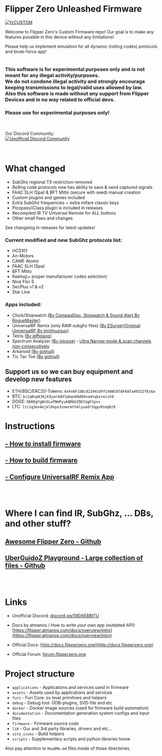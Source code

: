 # Flipper Zero Unleashed Firmware

<a href="https://ibb.co/wQ12PVc"><img src="https://i.ibb.co/wQ12PVc/fzCUSTOM.png" alt="fzCUSTOM" border="0"></a>

Welcome to Flipper Zero's Custom Firmware repo!
Our goal is to make any features possible in this device without any limitations! 

Please help us implement emulation for all dynamic (rolling codes) protocols and brute-force app!
<br>
<br>


### This software is for experimental purposes only and is not meant for any illegal activity/purposes. <br> We do not condone illegal activity and strongly encourage keeping transmissions to legal/valid uses allowed by law. <br> Also this software is made without any support from Flipper Devices and in no way related to official devs. 
### Please use for experimental purposes only!


<br>
<br>
Our Discord Community:
<br>
<a href="https://discord.gg/58D6E8BtTU"><img src="https://discordapp.com/api/guilds/937479784148115456/widget.png?style=banner4" alt="Unofficial Discord Community"></a>

<br>
<br>
<br>

# What changed
* SubGhz regional TX restriction removed
* Rolling code protocols now has ability to save & send captured signals
* FAAC SLH (Spa) & BFT Mitto (secure with seed) manual creation
* Custom plugins and games included
* Extra SubGhz frequencies + extra mifare classic keys
* Picopass/iClass plugin is included in releases
* Recompiled IR TV Universal Remote for ALL buttons
* Other small fixes and changes

See changelog in releases for latest updates!

### Current modified and new SubGhz protocols list:
- HCS101
- An-Motors
- CAME Atomo
- FAAC SLH (Spa)
- BFT Mitto
- Keeloq(+ proper manufacturer codes selection)
- Nice Flor S
- SecPlus v1 & v2
- Star Line

### Apps included:

- Clock/Stopwatch [(By CompaqDisc, Stopwatch & Sound Alert By RogueMaster)](https://github.com/RogueMaster/flipperzero-firmware-wPlugins/blob/unleashed/applications/clock_app/clock_app.c)
- UniversalRF Remix (only RAW subghz files) [(By ESurge)(Original UniversalRF By jimilinuxguy)](https://github.com/ESurge/flipperzero-firmware-unirfremix)
- Tetris [(By jeffplang)](https://github.com/jeffplang/flipperzero-firmware/tree/tetris_game/applications/tetris_game)
- Spectrum Analyzer [(By jolcese)](https://github.com/jolcese/flipperzero-firmware/tree/spectrum/applications/spectrum_analyzer) - [Ultra Narrow mode & scan channels non-consecutively](https://github.com/theY4Kman/flipperzero-firmware/commits?author=theY4Kman)
- Arkanoid [(By gotnull)](https://github.com/gotnull/flipperzero-firmware-wPlugins)
- Tic Tac Toe [(By gotnull)](https://github.com/gotnull/flipperzero-firmware-wPlugins)


## Support us so we can buy equipment and develop new features
* ETH/BSC/ERC20-Tokens: `0xFebF1bBc8229418FF2408C07AF6Afa49152fEc6a`
* BTC: `bc1q0np836jk9jwr4dd7p6qv66d04vamtqkxrecck9`
* DOGE: `D6R6gYgBn5LwTNmPyvAQR6bZ9EtGgFCpvv`
* LTC: `ltc1q3ex4ejkl0xpx3znwrmth4lyuadr5qgv8tmq8z9`

# Instructions
## [- How to install firmware](https://github.com/Eng1n33r/flipperzero-firmware/blob/dev/documentation/HowToInstall.md)

## [- How to build firmware](https://github.com/Eng1n33r/flipperzero-firmware/blob/dev/documentation/HowToBuild.md)

## [- Configure UniversalRF Remix App](https://github.com/Eng1n33r/flipperzero-firmware/blob/dev/documentation/UniRFRemix.md)

<br>
<br>

# Where I can find IR, SubGhz, ... DBs, and other stuff?
## [Awesome Flipper Zero - Github](https://github.com/djsime1/awesome-flipperzero)
## [UberGuidoZ Playground - Large collection of files - Github](https://github.com/UberGuidoZ/Flipper)

<br>
<br>

# Links

* Unofficial Discord: [discord.gg/58D6E8BtTU](https://discord.gg/58D6E8BtTU)
* Docs by atmanos / How to write your own app (outdated API): [https://flipper.atmanos.com/docs/overview/intro](https://flipper.atmanos.com/docs/overview/intro)

* Official Docs: [http://docs.flipperzero.one](http://docs.flipperzero.one)
* Official Forum: [forum.flipperzero.one](https://forum.flipperzero.one/)

# Project structure

- `applications`    - Applications and services used in firmware
- `assets`          - Assets used by applications and services
- `furi`            - Furi Core: os level primitives and helpers
- `debug`           - Debug tool: GDB-plugins, SVD-file and etc
- `docker`          - Docker image sources (used for firmware build automation)
- `documentation`   - Documentation generation system configs and input files
- `firmware`        - Firmware source code
- `lib`             - Our and 3rd party libraries, drivers and etc...
- `site_scons`      - Build helpers
- `scripts`         - Supplementary scripts and python libraries home

Also pay attention to `ReadMe.md` files inside of those directories.
